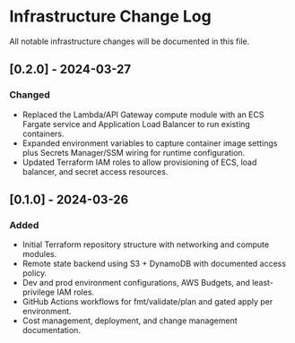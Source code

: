 # Infrastructure Change Log

All notable infrastructure changes will be documented in this file.

## [0.2.0] - 2024-03-27
### Changed
- Replaced the Lambda/API Gateway compute module with an ECS Fargate service and Application Load Balancer to run existing containers.
- Expanded environment variables to capture container image settings plus Secrets Manager/SSM wiring for runtime configuration.
- Updated Terraform IAM roles to allow provisioning of ECS, load balancer, and secret access resources.

## [0.1.0] - 2024-03-26
### Added
- Initial Terraform repository structure with networking and compute modules.
- Remote state backend using S3 + DynamoDB with documented access policy.
- Dev and prod environment configurations, AWS Budgets, and least-privilege IAM roles.
- GitHub Actions workflows for fmt/validate/plan and gated apply per environment.
- Cost management, deployment, and change management documentation.
